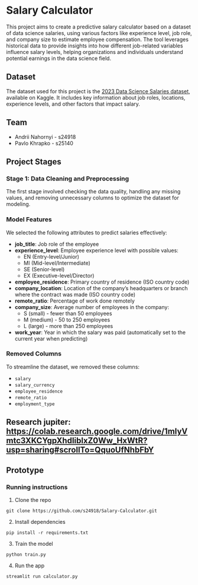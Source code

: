 # Salary Calculator

This project aims to create a predictive salary calculator based on a dataset of data science salaries, using various factors like experience level, job role, and company size to estimate employee compensation. The tool leverages historical data to provide insights into how different job-related variables influence salary levels, helping organizations and individuals understand potential earnings in the data science field.

## Dataset
The dataset used for this project is the [2023 Data Science Salaries dataset](https://www.kaggle.com/datasets/arnabchaki/data-science-salaries-2023), available on Kaggle. It includes key information about job roles, locations, experience levels, and other factors that impact salary.

## Team
- Andrii Nahornyi - s24918
- Pavlo Khrapko - s25140

## Project Stages

### Stage 1: Data Cleaning and Preprocessing
The first stage involved checking the data quality, handling any missing values, and removing unnecessary columns to optimize the dataset for modeling.

### Model Features
We selected the following attributes to predict salaries effectively:

- **job_title**: Job role of the employee
- **experience_level**: Employee experience level with possible values:
  - EN (Entry-level/Junior)
  - MI (Mid-level/Intermediate)
  - SE (Senior-level)
  - EX (Executive-level/Director)
- **employee_residence**: Primary country of residence (ISO country code)
- **company_location**: Location of the company’s headquarters or branch where the contract was made (ISO country code)
- **remote_ratio**: Percentage of work done remotely
- **company_size**: Average number of employees in the company:
  - S (small) - fewer than 50 employees
  - M (medium) - 50 to 250 employees
  - L (large) - more than 250 employees
- **work_year**: Year in which the salary was paid (automatically set to the current year when predicting)

### Removed Columns
To streamline the dataset, we removed these columns:
- `salary`
- `salary_currency`
- `employee_residence`
- `remote_ratio`
- `employment_type`

## Research jupiter: https://colab.research.google.com/drive/1mIyVmtc3XKCYgpXhdIiblxZ0Ww_HxWtR?usp=sharing#scrollTo=QquoUfNhbFbY

## Prototype
### Running instructions

1. Clone the repo
```
git clone https://github.com/s24918/Salary-Calculator.git
```
2. Install dependencies
```
pip install -r requirements.txt
```
3. Train the model
```
python train.py
```
4. Run the app
```
streamlit run calculator.py
```
